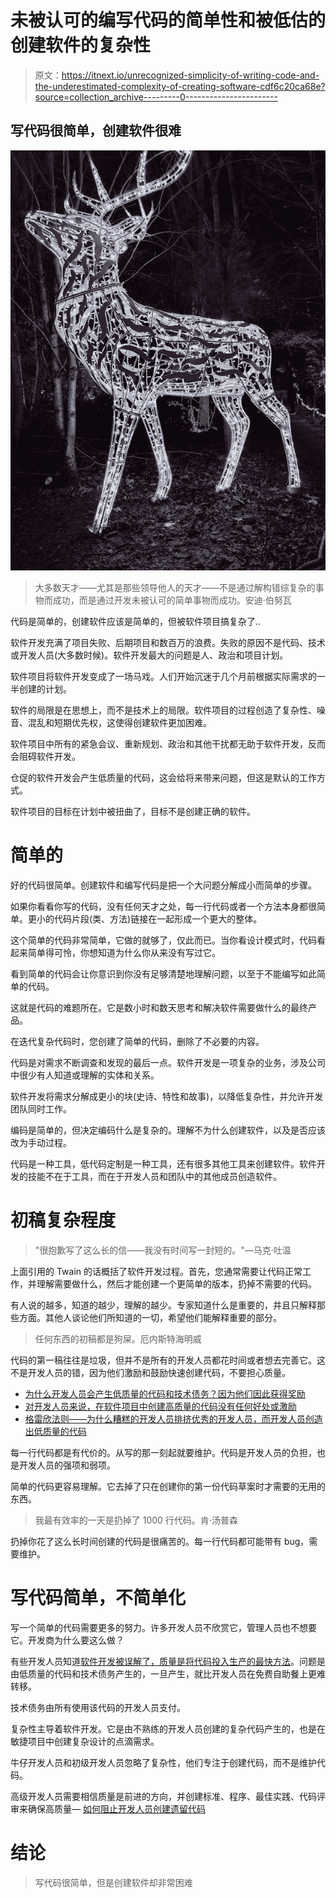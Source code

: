 # 未被认可的编写代码的简单性和被低估的创建软件的复杂性

> 原文：<https://itnext.io/unrecognized-simplicity-of-writing-code-and-the-underestimated-complexity-of-creating-software-cdf6c20ca68e?source=collection_archive---------0----------------------->

## 写代码很简单，创建软件很难

![](img/0d9f91daa9ab800723ebd803864f62e3.png)

> 大多数天才——尤其是那些领导他人的天才——不是通过解构错综复杂的事物而成功，而是通过开发未被认可的简单事物而成功。安迪·伯努瓦

代码是简单的，创建软件应该是简单的，但被软件项目搞复杂了..

软件开发充满了项目失败、后期项目和数百万的浪费。失败的原因不是代码、技术或开发人员(大多数时候)。软件开发最大的问题是人、政治和项目计划。

软件项目将软件开发变成了一场马戏。人们开始沉迷于几个月前根据实际需求的一半创建的计划。

软件的局限是在思想上，而不是技术上的局限。软件项目的过程创造了复杂性、噪音、混乱和短期优先权，这使得创建软件更加困难。

软件项目中所有的紧急会议、重新规划、政治和其他干扰都无助于软件开发，反而会阻碍软件开发。

仓促的软件开发会产生低质量的代码，这会给将来带来问题，但这是默认的工作方式。

软件项目的目标在计划中被扭曲了，目标不是创建正确的软件。

# **简单的**

好的代码很简单。创建软件和编写代码是把一个大问题分解成小而简单的步骤。

如果你看看你写的代码，没有任何天才之处，每一行代码或者一个方法本身都很简单。更小的代码片段(类、方法)链接在一起形成一个更大的整体。

这个简单的代码非常简单，它做的就够了，仅此而已。当你看设计模式时，代码看起来简单得可怜，你想知道为什么你从来没有写过它。

看到简单的代码会让你意识到你没有足够清楚地理解问题，以至于不能编写如此简单的代码。

这就是代码的难题所在。它是数小时和数天思考和解决软件需要做什么的最终产品。

在迭代复杂代码时，您创建了简单的代码，删除了不必要的内容。

代码是对需求不断调查和发现的最后一点。软件开发是一项复杂的业务，涉及公司中很少有人知道或理解的实体和关系。

软件开发将需求分解成更小的块(史诗、特性和故事)，以降低复杂性，并允许开发团队同时工作。

编码是简单的，但决定编码什么是复杂的。理解不为什么创建软件，以及是否应该改为手动过程。

代码是一种工具，低代码定制是一种工具，还有很多其他工具来创建软件。软件开发的技能不在于工具，而在于开发人员和团队中的其他成员创造软件。

# **初稿复杂程度**

> "很抱歉写了这么长的信——我没有时间写一封短的。"―马克·吐温

上面引用的 Twain 的话概括了软件开发过程。首先，您通常需要让代码正常工作，并理解需要做什么，然后才能创建一个更简单的版本，扔掉不需要的代码。

有人说的越多，知道的越少，理解的越少。专家知道什么是重要的，并且只解释那些方面。其他人谈论他们所知道的一切，希望他们能解释重要的部分。

> 任何东西的初稿都是狗屎。厄内斯特海明威

代码的第一稿往往是垃圾，但并不是所有的开发人员都花时间或者想去完善它。这不是开发人员的错，因为他们激励和鼓励快速创建代码，不要担心质量。

*   [为什么开发人员会产生低质量的代码和技术债务？因为他们因此获得奖励](https://javascript.plainenglish.io/why-do-developers-create-low-quality-code-and-technical-debt-because-they-are-rewarded-for-it-76d4714dcef6)
*   [对开发人员来说，在软件项目中创建高质量的代码没有任何好处或激励](/there-is-no-benefit-or-incentive-for-developers-to-create-quality-code-on-software-projects-a89aae0f8c35)
*   [格雷欣法则——为什么糟糕的开发人员排挤优秀的开发人员，而开发人员创造出低质量的代码](/greshams-law-why-bad-developers-push-out-good-developer-and-developers-create-low-quality-code-9b6a8d15bffb)

每一行代码都是有代价的。从写的那一刻起就要维护。代码是开发人员的负担，也是开发人员的强项和弱项。

简单的代码更容易理解。它去掉了只在创建你的第一份代码草案时才需要的无用的东西。

> 我最有效率的一天是扔掉了 1000 行代码。肯·汤普森

扔掉你花了这么长时间创建的代码是很痛苦的。每一行代码都可能带有 bug，需要维护。

# **写代码简单，不简单化**

写一个简单的代码需要更多的努力。许多开发人员不欣赏它，管理人员也不想要它。开发商为什么要这么做？

有些开发人员知道[软件开发被误解了，质量是将代码投入生产的最快方法](/software-development-is-misunderstood-quality-is-fastest-way-to-get-code-into-production-f1f5a0792c69)。问题是由低质量的代码和技术债务产生的，一旦产生，就比开发人员在免费自助餐上更难转移。

技术债务由所有使用该代码的开发人员支付。

复杂性主导着软件开发。它是由不熟练的开发人员创建的复杂代码产生的，也是在敏捷项目中创建复杂设计的点滴需求。

牛仔开发人员和初级开发人员忽略了复杂性，他们专注于创建代码，而不是维护代码。

高级开发人员需要相信质量是前进的方向，并创建标准、程序、最佳实践、代码评审来确保高质量— [如何阻止开发人员创建遗留代码](https://blog.devgenius.io/software-developers-and-the-principle-of-least-effort-727d1e5ded26)

# **结论**

> 写代码很简单，但是创建软件却非常困难